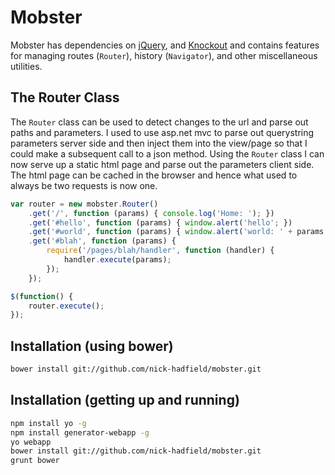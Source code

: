 Mobster
=======

Mobster has dependencies on [jQuery](http://jquery.com/), and [Knockout](http://knockoutjs.com/) and contains features for managing routes (<code>Router</code>), history (<code>Navigator</code>), and other miscellaneous utilities.

## The Router Class

The <code>Router</code> class can be used to detect changes to the url and parse out paths and parameters. I used to use asp.net mvc
to parse out querystring parameters server side and then inject them into the view/page so that I could make a subsequent
call to a json method. Using the <code>Router</code> class I can now serve up a static html page and parse out the parameters client side.
The html page can be cached in the browser and hence what used to always be two requests is now one.

```javascript
var router = new mobster.Router()
    .get('/', function (params) { console.log('Home: '); })
    .get('#hello', function (params) { window.alert('hello'; })
    .get('#world', function (params) { window.alert('world: ' + params.text); })
    .get('#blah', function (params) { 
        require('/pages/blah/handler', function (handler) {
            handler.execute(params);
        });
    });

$(function() {
    router.execute();
});
```

## Installation (using bower)

```bash
bower install git://github.com/nick-hadfield/mobster.git
```

## Installation (getting up and running)

```bash
npm install yo -g
npm install generator-webapp -g
yo webapp
bower install git://github.com/nick-hadfield/mobster.git
grunt bower
```
